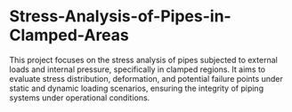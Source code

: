 # Stress-Analysis-of-Pipes-in-Clamped-Areas
This project focuses on the stress analysis of pipes subjected to external loads and internal pressure, specifically in clamped regions. It aims to evaluate stress distribution, deformation, and potential failure points under static and dynamic loading scenarios, ensuring the integrity of piping systems under operational conditions.
